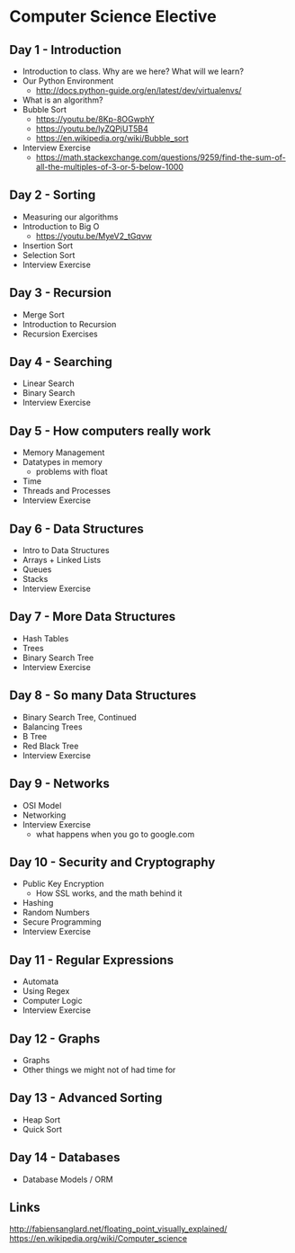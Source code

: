 # Computer Science Elective


## Day 1 - Introduction
+ Introduction to class. Why are we here? What will we learn?
+ Our Python Environment
    * http://docs.python-guide.org/en/latest/dev/virtualenvs/
+ What is an algorithm?
+ Bubble Sort
    * https://youtu.be/8Kp-8OGwphY
    * https://youtu.be/lyZQPjUT5B4
    * https://en.wikipedia.org/wiki/Bubble_sort
+ Interview Exercise
    * https://math.stackexchange.com/questions/9259/find-the-sum-of-all-the-multiples-of-3-or-5-below-1000

## Day 2 - Sorting
+ Measuring our algorithms
+ Introduction to Big O
    * https://youtu.be/MyeV2_tGqvw
+ Insertion Sort
+ Selection Sort
+ Interview Exercise

## Day 3 - Recursion
+ Merge Sort
+ Introduction to Recursion
+ Recursion Exercises

## Day 4 - Searching
+ Linear Search
+ Binary Search
+ Interview Exercise

## Day 5 - How computers really work
+ Memory Management
+ Datatypes in memory
    * problems with float
+ Time
+ Threads and Processes
+ Interview Exercise

## Day 6 - Data Structures
+ Intro to Data Structures
+ Arrays + Linked Lists
+ Queues
+ Stacks
+ Interview Exercise

## Day 7 - More Data Structures
+ Hash Tables
+ Trees
+ Binary Search Tree
+ Interview Exercise

## Day 8 - So many Data Structures
+ Binary Search Tree, Continued
+ Balancing Trees
+ B Tree
+ Red Black Tree
+ Interview Exercise

## Day 9 - Networks
+ OSI Model
+ Networking
+ Interview Exercise
    * what happens when you go to google.com


## Day 10 - Security and Cryptography
+ Public Key Encryption 
    * How SSL works, and the math behind it
+ Hashing
+ Random Numbers
+ Secure Programming
+ Interview Exercise

## Day 11 - Regular Expressions
+ Automata
+ Using Regex
+ Computer Logic
+ Interview Exercise

## Day 12 - Graphs
+ Graphs
+ Other things we might not of had time for

## Day 13 - Advanced Sorting
+ Heap Sort
+ Quick Sort

## Day 14 - Databases
+ Database Models / ORM

## Links
http://fabiensanglard.net/floating_point_visually_explained/
https://en.wikipedia.org/wiki/Computer_science